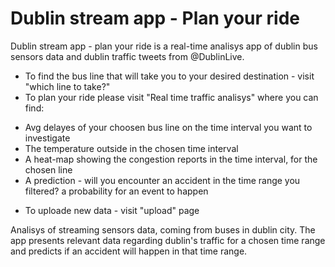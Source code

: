 # Dublin stream app - Plan your ride
Dublin stream app - plan your ride is a real-time analisys app of dublin bus sensors data and dublin traffic tweets from @DublinLive.

* To find the bus line that will take you to your desired destination - visit "which line to take?"
* To plan your ride please visit "Real time traffic analisys" where you can find:
 - Avg delayes of your choosen bus line on the time interval you want to investigate 
 - The temperature outside in the chosen time interval
 - A heat-map showing the congestion reports in the time interval, for the chosen line
 - A prediction - will you encounter an accident in the time range you filtered? a probability for an event to happen
* To uploade new data - visit "upload" page


 Analisys of streaming sensors data, coming from buses in dublin city. The app presents relevant data regarding dublin's traffic for a chosen time range and predicts if an accident will happen in that time range.
